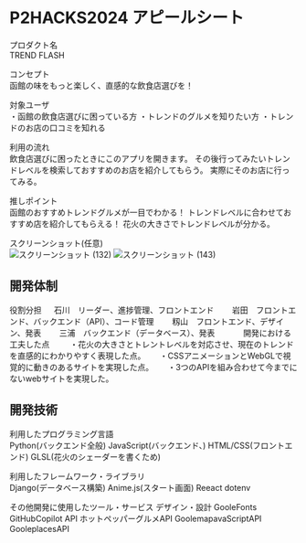 # P2HACKS2024 アピールシート 

プロダクト名  
TREND FLASH

コンセプト  
函館の味をもっと楽しく、直感的な飲食店選びを！

対象ユーザ  
・函館の飲食店選びに困っている方
・トレンドのグルメを知りたい方
・トレンドのお店の口コミを知れる

利用の流れ  
飲食店選びに困ったときにこのアプリを開きます。
その後行ってみたいトレンドレベルを検索しておすすめのお店を紹介してもらう。
実際にそのお店に行ってみる。


推しポイント  
函館のおすすめトレンドグルメが一目でわかる！
トレンドレベルに合わせておすすめ店を紹介してもらえる！
花火の大きさでトレンドレベルが分かる。
  

スクリーンショット(任意)  
![スクリーンショット (132)](https://github.com/user-attachments/assets/931b51d3-fe89-4705-b998-3d8777da093c)
![スクリーンショット (143)](https://github.com/user-attachments/assets/867dcfa0-4e64-497a-91bb-022ead6fe460)


## 開発体制  

役割分担  　
石川　リーダー、進捗管理、フロントエンド　　
岩田　フロントエンド、バックエンド（API）、コード管理　　
籾山　フロントエンド、デザイン、発表　　
三浦　バックエンド（データベース）、発表　　
　
開発における工夫した点　 　
・花火の大きさとトレントレベルを対応させ、現在のトレンドを直感的にわかりやすく表現した点。　　
・CSSアニメーションとWebGLで視覚的に動きのあるサイトを実現した点。　　
・3つのAPIを組み合わせて今までにないwebサイトを実現した。　　

## 開発技術 

利用したプログラミング言語  
Python(バックエンド全般)
JavaScript(バックエンド、)
HTML/CSS(フロントエンド)
GLSL(花火のシェーダーを書くため)

利用したフレームワーク・ライブラリ  
Django(データベース構築)
Anime.js(スタート画面)
Reeact
dotenv

その他開発に使用したツール・サービス
デザイン・設計
GooleFonts
GitHubCopilot
API
ホットペッパーグルメAPI
GoolemapavaScriptAPI
GooleplacesAPI
